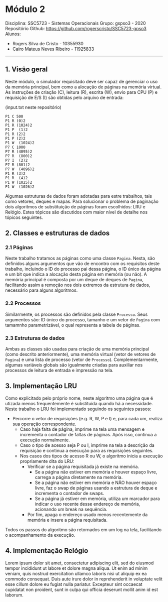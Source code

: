 # Módulo 2

Disciplina: SSC5723 - Sistemas Operacionais
Grupo: gspso3 - 2020
Repositório Github: https://github.com/rogerscristo/SSC5723-gpso3
Alunos: 
- Rogers Silva de Cristo - 10355930
- Cairo Mateus Neves Ribeiro - 11925833
___
## 1.  Visão geral
Neste módulo, o simulador requisitado deve ser capaz de gerenciar o uso da memória principal, bem como a alocação de páginas na memória virtual. As instruções de criação (C), leitura (R), escrita (W), envio para CPU (P) e requisição de E/S (I) são obtidas pelo arquivo de entrada:

(input.txt neste repositório)
```
P1 C 500
P1 R (0)2
P1 R (1024)2
P1 P  (1)2
P1 R (2)2
P1 P (2)2
P1 W  (1024)2
P7 C 1000
P7 R (4095)2
P7 R  (800)2
P7 I  (2)2
P7 R (801)2
P7 W  (4096)2
P1 R (3)2
P1 R  (4)2
P1 W (1025)2
P1 W  (1026)2
```

Algumas estruturas de dados foram adotadas para estre trabalhos, tais como vetores, deques e mapas. Para solucionar o problema de paginação dois algoritmos de substituição de páginas foram escolhidos: LRU e Relógio. Estes tópicos são discutidos com maior nível de detalhe nos tópicos seguintes.

## 2. Classes e estruturas de dados
### 2.1 Páginas
Neste trabalho tratamos as páginas como uma classe `Pagina`. Nesta, são definidos alguns argumentos que vão de encontro com os requisitos deste trabalho, incluindo o ID do processo pai dessa página, o ID único da página e um bit que indica a alocação desta página em memória (ou não). A memória principal é composta por um deque de deques de `Pagina`, facilitando assim a remoção nos dois extremos da estrutura de dados, necessário para alguns algoritmos.

### 2.2 Processos
Similarmente, os processos são definidos pela classe `Processo`. Seus argumentos são: ID único do processo, tamanho e um vetor de `Pagina` com tamamnho parametrizável, o qual representa a tabela de páginas.

### 2.3 Estruturas de dados
Ambas as classes são usadas para criação de uma memória principal (como descrito anteriormente), uma memória virtual (vetor de vetores de `Pagina`) e uma lista de processo (vetor de `Processo`). Complementarmente, algumas variáveis globais são igualmente criadas para auxiliar nos processos de leitura de entrada e impressão na tela.


## 3. Implementação LRU
Como explicitado pelo próprio nome, neste algoritmo uma página que é utizada menos frequentemente é substituída quando há a necessidade. Neste trabalho o LRU foi implementado seguindo os seguintes passos:

- Percorre o vetor de requisições (e.g. R, W, P e I) e, para cada um, realiza sua operação correspondente.
    - Caso haja falta de página, imprime na tela uma mensagem e incrementa o contador de faltas de páginas. Após isso, continua a execução normalmente.
    - Caso o tipo de acesso seja P ou I, imprime na tela a descrição da requisição e continua a execução para as requisições seguintes.
    - Nos casos dos tipos de acesso R ou W, o algoritmo inicia a execução propriamente dita do LRU:
        - Verificar se a página requisitada já existe na memória.
            - Se a página não estiver em memória e houver espaço livre, carrega a página diretamente na memória.
            - Se a página não estiver em memória e NÃO houver espaço livre, faz o swap de páginas usando a estrutura de deque e incrementa o contador de swaps.
            - Se a página já estiver em memória, utiliza um marcador para indicar o uso recente desse endereço de memória, acionando um break na sequência.
        - Por fim, apaga o endereço usado menos recentemente da memória e insere a página requisitada.

Todos os passos do algoritmo são retornados em um log na tela, facilitando o acompanhamento da execução.
        

## 4. Implementação Relógio
Lorem ipsum dolor sit amet, consectetur adipiscing elit, sed do eiusmod tempor incididunt ut labore et dolore magna aliqua. Ut enim ad minim veniam, quis nostrud exercitation ullamco laboris nisi ut aliquip ex ea commodo consequat. Duis aute irure dolor in reprehenderit in voluptate velit esse cillum dolore eu fugiat nulla pariatur. Excepteur sint occaecat cupidatat non proident, sunt in culpa qui officia deserunt mollit anim id est laborum.